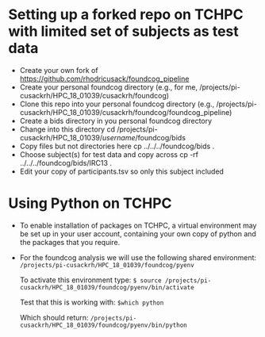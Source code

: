 # Setting up a forked repo on TCHPC with limited set of subjects as test data

* Create your own fork of https://github.com/rhodricusack/foundcog_pipeline 
* Create your personal foundcog directory (e.g., for me, /projects/pi-cusackrh/HPC_18_01039/cusackrh/foundcog)
* Clone this repo into your personal foundcog directory (e.g., /projects/pi-cusackrh/HPC_18_01039/cusackrh/foundcog/foundcog_pipeline)
* Create a bids directory in you personal foundcog directory
* Change into this directory 
    cd /projects/pi-cusackrh/HPC_18_01039/*username*/foundcog/bids
* Copy files but not directories here
    cp ../../../foundcog/bids .
* Choose subject(s) for test data and copy across
    cp -rf ../../../foundcog/bids/IRC13 .
* Edit your copy of participants.tsv so only this subject included



# Using Python on TCHPC

* To enable installation of packages on TCHPC, a virtual environment may be set up in your user account, containing your own copy of python and the packages that you require.

* For the foundcog analysis we will use the following shared environment:
  `/projects/pi-cusackrh/HPC_18_01039/foundcog/pyenv`
  
  To activate this environment type:
    `$ source /projects/pi-cusackrh/HPC_18_01039/foundcog/pyenv/bin/activate`
    
  Test that this is working with:
    `$which python`
    
  Which should return:
    `/projects/pi-cusackrh/HPC_18_01039/foundcog/pyenv/bin/python`

